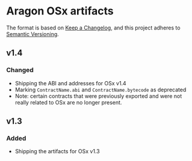 # Aragon OSx artifacts

The format is based on [Keep a Changelog](https://keepachangelog.com/en/1.0.0/),
and this project adheres to [Semantic Versioning](https://semver.org/spec/v2.0.0.html).

## v1.4

### Changed

- Shipping the ABI and addresses for OSx v1.4
- Marking `ContractName.abi` and `ContractName.bytecode` as deprecated
- Note: certain contracts that were previously exported and were not really related to OSx are no longer present. 

## v1.3

### Added

- Shipping the artifacts for OSx v1.3
